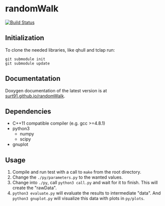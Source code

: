 randomWalk
==========

[![Build Status](https://travis-ci.com/surt91/randomWalk.svg?token=KcmDorpEqtSzJp2wyhgU&branch=master)](https://travis-ci.com/surt91/randomWalk)

## Initialization

To clone the needed libraries, like qhull and tclap run:

    git submodule init
    git submodule update


## Documentatation

Doxygen documentation of the latest version is at [surt91.github.io/randomWalk](https://surt91.github.io/randomWalk).


## Dependencies

* C++11 compatible compiler (e.g. gcc >=4.8.1)
* python3
    * numpy
    * scipy
* gnuplot


## Usage

1. Compile and run test with a call to `make` from the root directory.
2. Change the `./py/parameters.py` to the wanted values.
3. Change into `./py`, call `python3 call.py` and wait for it to finish.
   This will create the "rawData".
4. `python3 evaluate.py` will evaluate the results to intermediate "data".
    And `python3 gnuplot.py` will visualize this data with plots in `py/plots`.
